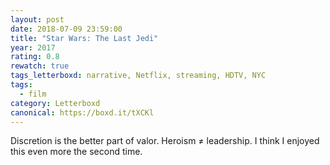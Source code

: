 ```yaml
---
layout: post 
date: 2018-07-09 23:59:00
title: "Star Wars: The Last Jedi"
year: 2017
rating: 0.8
rewatch: true
tags_letterboxd: narrative, Netflix, streaming, HDTV, NYC
tags:
  - film
category: Letterboxd
canonical: https://boxd.it/tXCKl
---
```


Discretion is the better part of valor. Heroism ≠ leadership. I think I enjoyed this even more the second time.